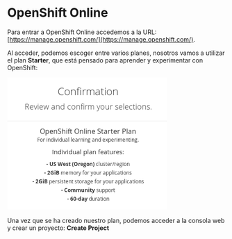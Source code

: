 # OpenShift Online

Para entrar a OpenShift Online accedemos a la URL: [https://manage.openshift.com/](https://manage.openshift.com/).

Al acceder, podemos escoger entre varios planes, nosotros vamos a utilizar el plan **Starter**, que está pensado para aprender y experimentar con OpenShift:

![os](img/openshift_online.png)

Una vez que se ha creado nuestro plan, podemos acceder a la consola web y crear un proyecto: **Create Project**

